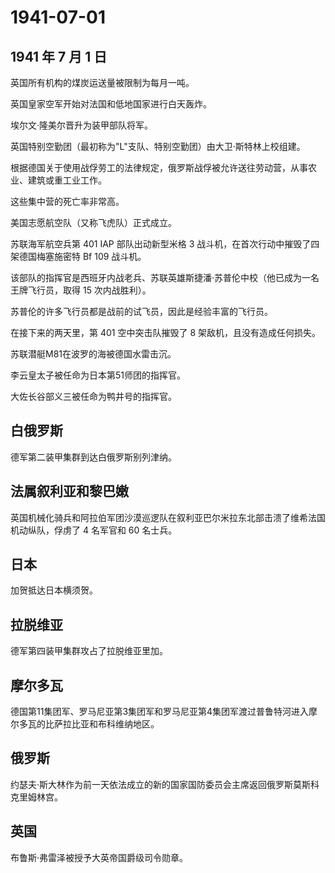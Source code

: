 # 1941-07-01

## 1941 年 7 月 1 日

英国所有机构的煤炭运送量被限制为每月一吨。

英国皇家空军开始对法国和低地国家进行白天轰炸。

埃尔文·隆美尔晋升为装甲部队将军。

英国特别空勤团（最初称为"L"支队、特别空勤团）由大卫·斯特林上校组建。

根据德国关于使用战俘劳工的法律规定，俄罗斯战俘被允许送往劳动营，从事农业、建筑或重工业工作。

这些集中营的死亡率非常高。

美国志愿航空队（又称飞虎队）正式成立。

苏联海军航空兵第 401 IAP 部队出动新型米格 3
战斗机，在首次行动中摧毁了四架德国梅塞施密特 Bf 109 战斗机。

该部队的指挥官是西班牙内战老兵、苏联英雄斯捷潘·苏普伦中校（他已成为一名王牌飞行员，取得
15 次内战胜利）。

苏普伦的许多飞行员都是战前的试飞员，因此是经验丰富的飞行员。

在接下来的两天里，第 401 空中突击队摧毁了 8 架敌机，且没有造成任何损失。

苏联潜艇M81在波罗的海被德国水雷击沉。

李云皇太子被任命为日本第51师团的指挥官。

大佐长谷部义三被任命为鸭井号的指挥官。

## 白俄罗斯

德军第二装甲集群到达白俄罗斯别列津纳。

## 法属叙利亚和黎巴嫩

英国机械化骑兵和阿拉伯军团沙漠巡逻队在叙利亚巴尔米拉东北部击溃了维希法国机动纵队，俘虏了
4 名军官和 60 名士兵。

## 日本

加贺抵达日本横须贺。

## 拉脱维亚

德军第四装甲集群攻占了拉脱维亚里加。

## 摩尔多瓦

德国第11集团军、罗马尼亚第3集团军和罗马尼亚第4集团军渡过普鲁特河进入摩尔多瓦的比萨拉比亚和布科维纳地区。

## 俄罗斯

约瑟夫·斯大林作为前一天依法成立的新的国家国防委员会主席返回俄罗斯莫斯科克里姆林宫。

## 英国

布鲁斯·弗雷泽被授予大英帝国爵级司令勋章。

